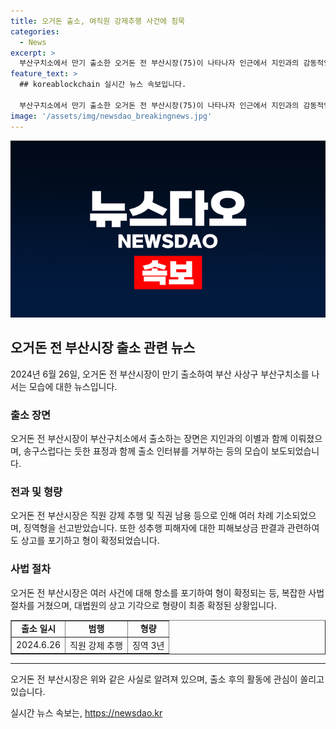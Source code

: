 ```yaml
---
title: 오거돈 출소, 여직원 강제추행 사건에 침묵
categories:
  - News
excerpt: >
  부산구치소에서 만기 출소한 오거돈 전 부산시장(75)이 나타나자 인근에서 지인과의 감동적인 재회 장면이 펼쳐졌다. 오전 5시쯤 구치소를 나서는 그를 기다린 수행원과 지인들이 있었으며, 출소 후 질문에는 대답하지 않고 차량으로 빠르게 떠났다. 그는 부산시청 직원 강제추행 등 혐의로 징역 3년을 선고받았고, 다수의 혐의로 기소된 적이 있으며 이에 대한 형량 또한 확정됐다.
feature_text: >
  ## koreablockchain 실시간 뉴스 속보입니다.

  부산구치소에서 만기 출소한 오거돈 전 부산시장(75)이 나타나자 인근에서 지인과의 감동적인 재회 장면이 펼쳐졌다. 오전 5시쯤 구치소를 나서는 그를 기다린 수행원과 지인들이 있었으며, 출소 후 질문에는 대답하지 않고 차량으로 빠르게 떠났다. 그는 부산시청 직원 강제추행 등 혐의로 징역 3년을 선고받았고, 다수의 혐의로 기소된 적이 있으며 이에 대한 형량 또한 확정됐다.
image: '/assets/img/newsdao_breakingnews.jpg'
---
```


<p><img src="/assets/img/newsdao_breakingnews.jpg" alt="koreablockchain 속보" /></p>

<h2 data-ke-size="size26">오거돈 전 부산시장 출소 관련 뉴스</h2>

<p data-ke-size="size16">2024년 6월 26일, 오거돈 전 부산시장이 만기 출소하여 부산 사상구 부산구치소를 나서는 모습에 대한 뉴스입니다.</p>

<h3><b>출소 장면</b></h3>

<p data-ke-size="size16">오거돈 전 부산시장이 부산구치소에서 출소하는 장면은 지인과의 이별과 함께 이뤄졌으며, 송구스럽다는 듯한 표정과 함께 출소 인터뷰를 거부하는 등의 모습이 보도되었습니다.</p>

<h3><b>전과 및 형량</b></h3>

<p data-ke-size="size16">오거돈 전 부산시장은 직원 강제 추행 및 직권 남용 등으로 인해 여러 차례 기소되었으며, 징역형을 선고받았습니다. 또한 성추행 피해자에 대한 피해보상금 판결과 관련하여도 상고를 포기하고 형이 확정되었습니다.</p>

<h3><b>사법 절차</b></h3>

<p data-ke-size="size16">오거돈 전 부산시장은 여러 사건에 대해 항소를 포기하여 형이 확정되는 등, 복잡한 사법 절차를 거쳤으며, 대법원의 상고 기각으로 형량이 최종 확정된 상황입니다.</p>

<table border="1" cellpadding="2" cellspacing="0" style="width: 100%;">
<tbody>
<tr>
<td style="text-align: center; height: 17px;"><b>출소 일시</b></td>
<td style="text-align: center; height: 17px;"><b>범행</b></td>
<td style="text-align: center; height: 17px;"><b>형량</b></td>
</tr>
<tr>
<td style="text-align: center; height: 17px;">2024.6.26</td>
<td style="text-align: left; height: 17px;">직원 강제 추행</td>
<td style="text-align: center; height: 17px;">징역 3년</td>
</tr>
</tbody>
</table>

<hr>

<p data-ke-size="size16">오거돈 전 부산시장은 위와 같은 사실로 알려져 있으며, 출소 후의 활동에 관심이 쏠리고 있습니다.</p>
실시간 뉴스 속보는, <a href="https://newsdao.kr" rel="dofollow">https://newsdao.kr</a>


